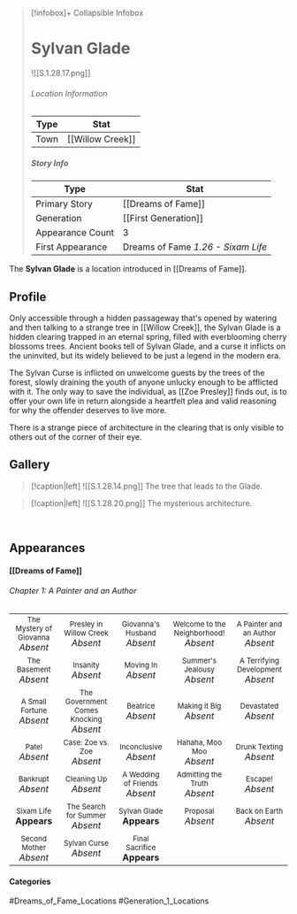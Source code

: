 > [!infobox]+ Collapsible Infobox
> # Sylvan Glade
> ![[S.1.28.17.png]] 
> ###### Location Information
> | Type | Stat | 
> | ---- | ---- | 
> | Town | [[Willow Creek]] | 
> 
> ##### Story Info
> | Type | Stat | 
> | ---- | ---- | 
> | Primary Story | [[Dreams of Fame]] | 
> | Generation | [[First Generation]] |
> | Appearance Count | 3 | 
> | First Appearance | Dreams of Fame *1.26 - Sixam Life*

The **Sylvan Glade** is a location introduced in [[Dreams of Fame]]. 

## Profile
Only accessible through a hidden passageway that's opened by watering and then talking to a strange tree in [[Willow Creek]], the Sylvan Glade is a hidden clearing trapped in an eternal spring, filled with everblooming cherry blossoms trees. Ancient books tell of Sylvan Glade, and a curse it inflicts on the uninvited, but its widely believed to be just a legend in the modern era.

The Sylvan Curse is inflicted on unwelcome guests by the trees of the forest, slowly draining the youth of anyone unlucky enough to be afflicted with it. The only way to save the individual, as [[Zoe Presley]] finds out, is to offer your own life in return alongside a heartfelt plea and valid reasoning for why the offender deserves to live more.

There is a strange piece of architecture in the clearing that is only visible to others out of the corner of their eye.

## Gallery
> [!caption|left]
> ![[S.1.28.14.png]] 
> The tree that leads to the Glade.

> [!caption|left]
> ![[S.1.28.20.png]] 
> The mysterious architecture.

<br style="clear:both; margin: 0; padding: 0" />

## Appearances
#### [[Dreams of Fame]]
###### Chapter 1: A Painter and an Author
|                                                                       |     |     |     |     |
| --------------------------------------------------------------------- | --- | --- | --- | --- |
| <center><font size=2>The Mystery of Giovanna<br><font size=3>*Absent*| <center><font size=2>Presley in Willow Creek<br><font size=3>*Absent* | <center><font size=2>Giovanna's Husband<br><font size=3>*Absent* | <center><font size=2>Welcome to the Neighborhood!<br><font size=3>*Absent* | <center><font size=2>A Painter and an Author<br><font size=3>*Absent* |
| <center><font size=2>The Basement<br><font size=3>*Absent* | <center><font size=2>Insanity<br><font size=3>*Absent* | <center><font size=2>Moving In<br><font size=3>*Absent* | <center><font size=2>Summer's Jealousy<br><font size=3>*Absent*| <center><font size=2>A Terrifying Development<br><font size=3>*Absent* |
| <center><font size=2>A Small Fortune<br><font size=3>*Absent* | <center><font size=2>The Government Comes Knocking<br><font size=3>*Absent* | <center><font size=2>Beatrice<br><font size=3>*Absent* | <center><font size=2>Making it Big<br><font size=3>*Absent*| <center><font size=2>Devastated<br><font size=3>*Absent* |
| <center><font size=2>Patel<br><font size=3>*Absent* | <center><font size=2>Case: Zoe vs. Zoe<br><font size=3>*Absent* | <center><font size=2>Inconclusive<br><font size=3>*Absent* | <center><font size=2>Hahaha, Moo Moo<br><font size=3>*Absent* | <center><font size=2>Drunk Texting<br><font size=3>*Absent* |
| <center><font size=2>Bankrupt<br><font size=3>*Absent* | <center><font size=2>Cleaning Up<br><font size=3>*Absent* | <center><font size=2>A Wedding of Friends<br><font size=3>*Absent* | <center><font size=2>Admitting the Truth<br><font size=3>*Absent* | <center><font size=2>Escape!<br><font size=3>*Absent* |
| <center><font size=2>Sixam Life<br><font size=3>**Appears**| <center><font size=2>The Search for Summer<br><font size=3>*Absent* | <center><font size=2>Sylvan Glade<br><font size=3>**Appears**  | <center><font size=2>Proposal<br><font size=3>*Absent* | <center><font size=2>Back on Earth<br><font size=3>*Absent* |
| <center><font size=2>Second Mother<br><font size=3>*Absent*| <center><font size=2>Sylvan Curse<br><font size=3>*Absent* | <center><font size=2>Final Sacrifice<br><font size=3>**Appears**  |  |  |
#### Categories
#Dreams_of_Fame_Locations #Generation_1_Locations